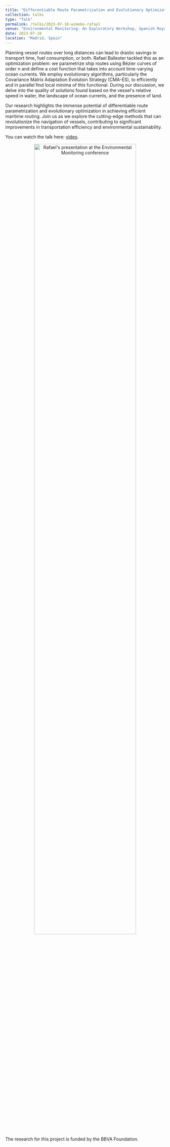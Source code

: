 ```yaml
---
title: "Differentiable Route Parametrization and Evolutionary Optimization for Efficient Maritime Routing"
collection: talks
type: "Talk"
permalink: /talks/2023-07-10-wimobo-rafael
venue: "Environmental Monitoring: An Exploratory Workshop, Spanish Royal Academy of Science"
date: 2023-07-10
location: "Madrid, Spain"
---
```


Planning vessel routes over long distances can lead to drastic savings in transport time, fuel consumption, or both. Rafael Ballester tackled this as an optimization problem: we parametrize ship routes using Bézier curves of order n and define a cost function that takes into account time-varying ocean currents. We employ evolutionary algorithms, particularly the Covariance Matrix Adaptation Evolution Strategy (CMA-ES), to efficiently and in parallel find local minima of this functional. During our discussion, we delve into the quality of solutions found based on the vessel's relative speed in water, the landscape of ocean currents, and the presence of land.

Our research highlights the immense potential of differentiable route parametrization and evolutionary optimization in achieving efficient maritime routing. Join us as we explore the cutting-edge methods that can revolutionize the navigation of vessels, contributing to significant improvements in transportation efficiency and environmental sustainability.

You can watch the talk here: [video](https://www.youtube.com/watch?v=i6BFsdg-AVw&t=13610s).

<p align="center"><a href="https://www.youtube.com/watch?v=i6BFsdg-AVw&t=13610s"><img src="https://weathernavigation.com/images/2023-07-10-rafael.JPEG" alt="Rafael's presentation at the Environmental Monitoring conference" width="80%"/></a></p>

The research for this project is funded by the BBVA Foundation.
